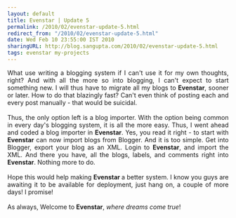```yaml
---
layout: default
title: Evenstar | Update 5
permalink: /2010/02/evenstar-update-5.html
redirect_from: "/2010/02/evenstar-update-5.html"
date: Wed Feb 10 23:55:00 IST 2010
sharingURL: http://blog.sangupta.com/2010/02/evenstar-update-5.html
tags: evenstar my-projects
---
```

<div align="justify">
    What use writing a blogging system if I can't use it for my own thoughts, right? And with all the more so into blogging, I can't expect to start something new. I will thus have to migrate all my blogs to 
    <b>Evenstar</b>, sooner or later. How to do that blazingly fast? Can't even think of posting each and every post manually - that would be suicidal.
    <br>
    <br>Thus, the only option left is a blog importer. With the option being common in every day's blogging system, it is all the more easy. Thus, I went ahead and coded a blog importer in 
    <b>Evenstar</b>. Yes, you read it right - to start with 
    <b>Evenstar</b> can now import blogs from Blogger. And it is too simple. Get into Blogger, export your blog as an XML. Login to 
    <b>Evenstar</b>, and import the XML. And there you have, all the blogs, labels, and comments right into 
    <b>Evenstar</b>. Nothing more to do.
    <br>
    <br>Hope this would help making 
    <b>Evenstar </b>a better system. I know you guys are awaiting it to be available for deployment, just hang on, a couple of more days! I promise!
    <br>
    <br>As always, Welcome to 
    <b>Evenstar</b>, 
    <i>where dreams come true</i>!
</div>
